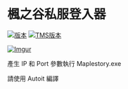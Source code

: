 # 楓之谷私服登入器

[![版本](https://img.shields.io/badge/版本-1.0.0-blue.svg?style=flat-square)](#)
[![TMS版本](https://img.shields.io/badge/TMS-113-blue.svg?style=flat-square)](#)

[![Imgur](https://i.imgur.com/hOEedB5.jpg)](#)

產生 IP 和 Port 參數執行 Maplestory.exe

請使用 Autoit 編譯
